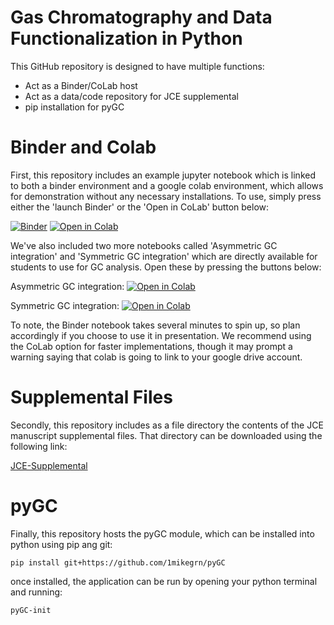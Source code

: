 # Gas Chromatography and Data Functionalization in Python

This GitHub repository is designed to have multiple functions:

- Act as a Binder/CoLab host
- Act as a data/code repository for JCE supplemental
- pip installation for pyGC

# Binder and Colab

First, this repository includes an example jupyter notebook which is
linked to both a binder environment and a google colab environment, 
which allows for demonstration without any necessary
installations. To use, simply press either the 'launch Binder' or the 
'Open in CoLab' button below:

[![Binder](https://mybinder.org/badge_logo.svg)](https://mybinder.org/v2/gh/1mikegrn/pyGC/master?filepath=binder)
[![Open in Colab](https://colab.research.google.com/assets/colab-badge.svg)](https://colab.research.google.com/github/1mikegrn/pyGC/blob/master/binder/index.ipynb)

We've also included two more notebooks called 'Asymmetric GC integration' and
'Symmetric GC integration' which are directly available for students to use for
GC analysis. Open these by pressing the buttons below:

Asymmetric GC integration: [![Open in Colab](https://colab.research.google.com/assets/colab-badge.svg)](https://colab.research.google.com/github/1mikegrn/pyGC/blob/master/colab/Asymmetric_GC_integration.ipynb)

Symmetric GC integration: [![Open in Colab](https://colab.research.google.com/assets/colab-badge.svg)](https://colab.research.google.com/github/1mikegrn/pyGC/blob/master/colab/Symmetric_GC_integration.ipynb)

To note, the Binder notebook takes several minutes to spin up, so
plan accordingly if you choose to use it in presentation. We recommend
using the CoLab option for faster implementations,
though it may prompt a warning saying that colab
is going to link to your google drive account.

# Supplemental Files

Secondly, this repository includes as a file directory the contents of
the JCE manuscript supplemental files. That directory can be downloaded
using the following link:

[JCE-Supplemental](https://minhaskamal.github.io/DownGit/#/home?url=https://github.com/1mikegrn/pyGC/tree/master/JCE-supplemental)

# pyGC

Finally, this repository hosts the pyGC module, which can be installed
into python using pip ang git:

    pip install git+https://github.com/1mikegrn/pyGC
    
once installed, the application can be run by opening your python
terminal and running:

    pyGC-init